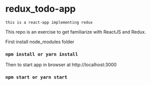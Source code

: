 # redux_todo-app

`this is a react-app implementing redux`

This repo is an exercise to get familiarize with ReactJS and Redux.

First install node_modules folder
### `npm install or yarn install`

Then to start app in browser at http://localhost:3000
### `npm start or yarn start`

